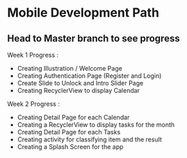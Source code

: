 <h1> Mobile Development Path </h1>

<h2>Head to Master branch to see progress</h2>

Week 1 Progress :
- Creating Illustration / Welcome Page
- Creating Authentication Page (Register and Login)
- Create Slide to Unlock and Intro Slider Page
- Creating RecyclerView to display Calendar 

Week 2 Progress :
- Creating Detail Page for each Calendar
- Creating a RecyclerView to display tasks for the month
- Creating Detail Page for each Tasks
- Creating activity for classifying item and the result
- Creating a Splash Screen for the app
